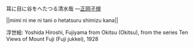 耳に目に谷をへたつる清水哉
—[正岡子規](https://ja.wikipedia.org/wiki/正岡子規)

||mimi ni me ni tani o hetatsuru shimizu kana||

浮世絵: Yoshida Hiroshi, Fujiyama from Okitsu (Okitsu), from the series Ten Views of Mount Fuji (Fuji jukkei), 1928